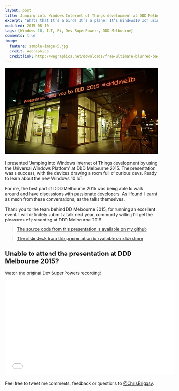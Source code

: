 ```yaml
---
layout: post
title: Jumping into Windows Internet of Things development at DDD Melbourne 2015
excerpt: "Whats that It’s a bird! It’s a plane! It’s Windows10 IoT using UWP on a Pi at DDD Melbourne 2015!"
modified: 2015-08-10
tags: [Windows 10, IoT, Pi, Dev SuperPowers, DDD Melbourne]
comments: true
image:
  feature: sample-image-5.jpg
  credit: WeGraphics
  creditlink: http://wegraphics.net/downloads/free-ultimate-blurred-background-pack/
---
```


![Welcome to DDD2015](/images/Welcome-to-DDD2015.jpg)<br><br>I presented 'Jumping into Windows Internet of Things development by using the Universal Windows Platform' at DDD Melbourne 2015. The presentation was a success,  with the devices drawing a room full of curious devs. Ready to learn about the new Windows 10 IoT.<br><br>For me, the best part of DDD Melbourne 2015 was being able to walk around and have discussions with passionate developers. As I found I learnt as much from these conversations, as the talks themselves.<br><br>Thank you to the team behind DD Melbourne 2015, for running an excellent event. I will definitely submit a talk next year, community willing I'll get the pleasures of presenting at DDD Melbourne 2016.

>[The source code from this presentation is available on my github](https://github.com/ChrisBriggsy/DDD-Melbourne-2015-Dev-superpowers-Jumping-into-Windows-IoT)

>[The slide deck from this presentation is available on slideshare](http://www.slideshare.net/ChrisBriggsy/ddd-melbourne-2015-dev-superpowers-jumping-into-windows-internet-of-things-development-by-using-the-universal-app-platform)

## Unable to attend the presentation at DDD Melbourne 2015?

Watch the original Dev Super Powers recording!

<iframe width="560" height="315" src="//www.youtube.com/embed/HOnADQIdrTk" frameborder="0" allowfullscreen="allowfullscreen">&nbsp;</iframe>

Feel free to tweet me comments, feedback or questions to [@ChrisBriggsy](https://twitter.com/ChrisBriggsy).